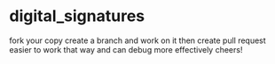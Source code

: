 # digital_signatures

fork your copy 
create a branch and work on it
then create pull request
easier to work that way
and can debug more effectively
cheers!

